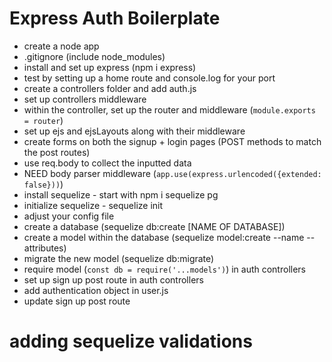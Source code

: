  # Express Auth Boilerplate

 * create a node app
 * .gitignore (include node_modules)
 * install and set up express (npm i express)
 * test by setting up a home route and console.log for your port
 * create a controllers folder and add auth.js
 * set up controllers middleware
 * within the controller, set up the router and middleware (```module.exports = router```)
 * set up ejs and ejsLayouts along with their middleware
 * create forms on both the signup + login pages (POST methods to match the post routes)
 * use req.body to collect the inputted data
 * NEED body parser middleware (```app.use(express.urlencoded({extended: false}))```)
 * install sequelize - start with npm i sequelize pg
 * initialize sequelize - sequelize init
 * adjust your config file
 * create a database (sequelize db:create [NAME OF DATABASE])
 * create a model within the database (sequelize model:create --name --attributes)
 * migrate the new model (sequelize db:migrate)
 * require model (```const db = require('...models')```) in auth controllers
 * set up sign up post route in auth controllers
 * add authentication object in user.js
 * update sign up post route 



# adding sequelize validations